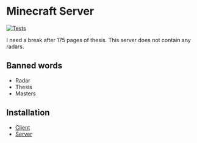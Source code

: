 # Minecraft Server

[![Tests](https://github.com/AlexvZyl/minecraft-server/workflows/Tests/badge.svg)](https://github.com/AlexvZyl/minecraft-server/actions?workflow=Tests) 

I need a break after 175 pages of thesis.  This server does not contain any radars.

## Banned words
- Radar
- Thesis
- Masters

## Installation

- [Client](https://github.com/AlexvZyl/minecraft-server/blob/main/client/README.md)
- [Server](https://github.com/AlexvZyl/minecraft-server/blob/main/server/README.md)
